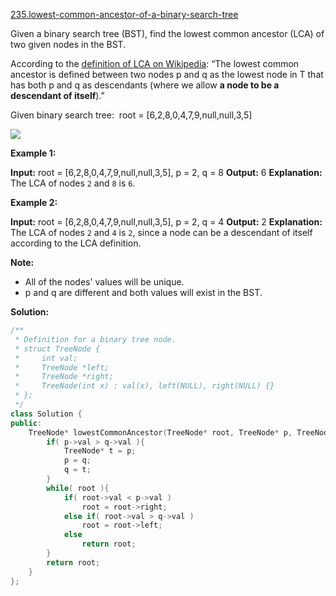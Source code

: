 [235.lowest-common-ancestor-of-a-binary-search-tree](https://leetcode.com/problems/lowest-common-ancestor-of-a-binary-search-tree/)  

Given a binary search tree (BST), find the lowest common ancestor (LCA) of two given nodes in the BST.

According to the [definition of LCA on Wikipedia](https://en.wikipedia.org/wiki/Lowest_common_ancestor): “The lowest common ancestor is defined between two nodes p and q as the lowest node in T that has both p and q as descendants (where we allow **a node to be a descendant of itself**).”

Given binary search tree:  root = \[6,2,8,0,4,7,9,null,null,3,5\]

![](https://assets.leetcode.com/uploads/2018/12/14/binarysearchtree_improved.png)

**Example 1:**

**Input:** root = \[6,2,8,0,4,7,9,null,null,3,5\], p = 2, q = 8
**Output:** 6
**Explanation:** The LCA of nodes `2` and `8` is `6`.

**Example 2:**

**Input:** root = \[6,2,8,0,4,7,9,null,null,3,5\], p = 2, q = 4
**Output:** 2
**Explanation:** The LCA of nodes `2` and `4` is `2`, since a node can be a descendant of itself according to the LCA definition.

**Note:**

*   All of the nodes' values will be unique.
*   p and q are different and both values will exist in the BST.  



**Solution:**  

```cpp
/**
 * Definition for a binary tree node.
 * struct TreeNode {
 *     int val;
 *     TreeNode *left;
 *     TreeNode *right;
 *     TreeNode(int x) : val(x), left(NULL), right(NULL) {}
 * };
 */
class Solution {
public:
    TreeNode* lowestCommonAncestor(TreeNode* root, TreeNode* p, TreeNode* q) {
        if( p->val > q->val ){
            TreeNode* t = p;
            p = q;
            q = t;
        }
        while( root ){
            if( root->val < p->val )
                root = root->right;
            else if( root->val > q->val )
                root = root->left;
            else
                return root;
        }
        return root;
    }
};
```
      